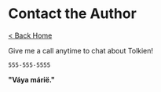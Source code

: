 # Contact the Author

[< Back Home](/)

Give me a call anytime to chat about Tolkien!

```555-555-5555```

**"Váya márië."**